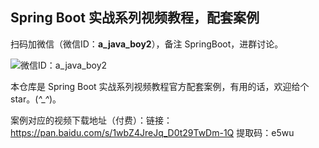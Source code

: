 ## Spring Boot 实战系列视频教程，配套案例


扫码加微信（微信ID：**a_java_boy2**），备注 SpringBoot，进群讨论。

![微信ID：a_java_boy2](https://user-images.githubusercontent.com/6023444/75459026-ba70d500-59b9-11ea-8cbd-3d5889f356c4.png)

本仓库是 Spring Boot 实战系列视频教程官方配套案例，有用的话，欢迎给个 star。(*^_^*)。

案例对应的视频下载地址（付费）：链接：https://pan.baidu.com/s/1wbZ4JreJq_D0t29TwDm-1Q 提取码：e5wu

<!--扫码关注公众号【江南一点雨】，回复 Java 获取更多教程。-->

<!--![](https://www.javaboy.org/images/sb/javaboy.jpg)-->